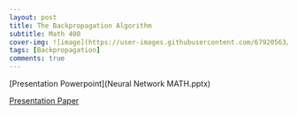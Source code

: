 ```yaml
---
layout: post
title: The Backpropagation Algorithm
subtitle: Math 400
cover-img: ![image](https://user-images.githubusercontent.com/67920563/114257621-43b15400-998f-11eb-893c-d68eed39f459.png)
tags: [Backpropagation]
comments: true
---
```


[Presentation Powerpoint](Neural Network MATH.pptx)

[Presentation Paper](AnnetteLopezDavila.pdf)
